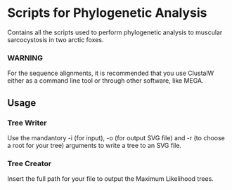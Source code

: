 # Scripts for Phylogenetic Analysis
Contains all the scripts used to perform phylogenetic analysis to muscular sarcocystosis in two arctic foxes.

### WARNING
For the sequence alignments, it is recommended that you use ClustalW either as a command line tool or through other software, like MEGA.

## Usage
### Tree Writer
Use the mandantory -i (for input), -o (for output SVG file) and -r (to choose a root for your tree) arguments to write a tree to an SVG file.

### Tree Creator
Insert the full path for your file to output the Maximum Likelihood trees.
